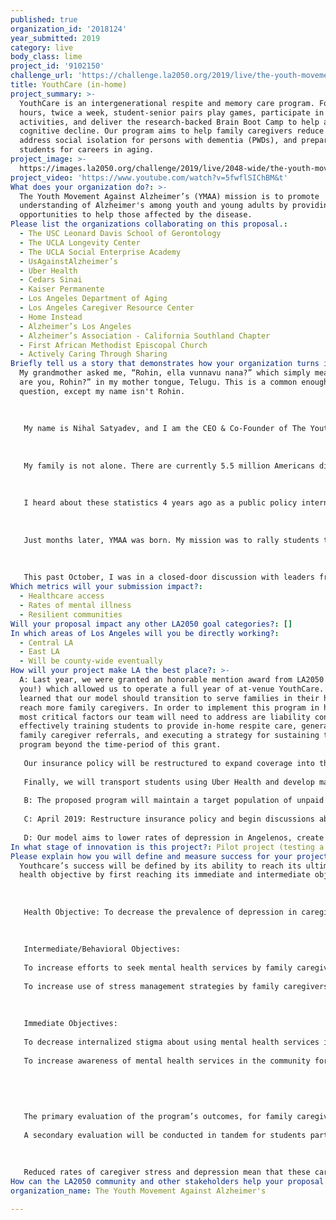 ```yaml
---
published: true
organization_id: '2018124'
year_submitted: 2019
category: live
body_class: lime
project_id: '9102150'
challenge_url: 'https://challenge.la2050.org/2019/live/the-youth-movement-against-alzheimers/'
title: YouthCare (in-home)
project_summary: >-
  YouthCare is an intergenerational respite and memory care program. For three
  hours, twice a week, student-senior pairs play games, participate in artistic
  activities, and deliver the research-backed Brain Boot Camp to help address
  cognitive decline. Our program aims to help family caregivers reduce stress,
  address social isolation for persons with dementia (PWDs), and prepare
  students for careers in aging.
project_image: >-
  https://images.la2050.org/challenge/2019/live/2048-wide/the-youth-movement-against-alzheimers.jpg
project_video: 'https://www.youtube.com/watch?v=5fwflSIChBM&t'
What does your organization do?: >-
  The Youth Movement Against Alzheimer’s (YMAA) mission is to promote
  understanding of Alzheimer's among youth and young adults by providing
  opportunities to help those affected by the disease.
Please list the organizations collaborating on this proposal.:
  - The USC Leonard Davis School of Gerontology
  - The UCLA Longevity Center
  - The UCLA Social Enterprise Academy
  - UsAgainstAlzheimer’s
  - Uber Health
  - Cedars Sinai
  - Kaiser Permanente
  - Los Angeles Department of Aging
  - Los Angeles Caregiver Resource Center
  - Home Instead
  - Alzheimer’s Los Angeles
  - Alzheimer’s Association - California Southland Chapter
  - First African Methodist Episcopal Church
  - Actively Caring Through Sharing
Briefly tell us a story that demonstrates how your organization turns inspiration into impact.: >-
  My grandmother asked me, “Rohin, ella vunnavu nana?” which simply means, “How
  are you, Rohin?” in my mother tongue, Telugu. This is a common enough
  question, except my name isn't Rohin.
   
    
   
   My name is Nihal Satyadev, and I am the CEO & Co-Founder of The Youth Movement Against Alzheimer’s (YMAA). We are an army of young people dedicated to helping caregivers for those with dementia. Ten years ago, my grandmother, once a prominent ophthalmologist, began to lose her memory. The roles of mother and children were reversed — as my family now had to feed her, bathe her, organize her medications, manage her finances, and be her constant companion. 
   
    
   
   My family is not alone. There are currently 5.5 million Americans diagnosed with dementia, and for each of which there is another unpaid family caregiver diagnosed with depression. These numbers will double in the next 12 years. This growth in rates of Alzheimer’s will bankrupt our healthcare system.
   
   
   
   I heard about these statistics 4 years ago as a public policy intern for Alzheimer’s Association. I was shocked to learn that my peers, who were championing issues of gun reform, student hunger, and income inequality, did not realize that this one disease could make healthcare access impossible for millions of Americans. More shockingly, there was no national organization to mobilize students to address this issue.
   
   
   
   Just months later, YMAA was born. My mission was to rally students to source solutions to address the public health crisis of our generation. In a few years, we grew to actively engaging over 500 students, each with their own connection to the disease. Charlene, a high school senior in East LA, serves as the caregiver for her single mom with early-onset Alzheimer’s. With no other organization serving as a community of young people affected by this disease, we are a family away from family for students like Charlene.
   
   
   
   This past October, I was in a closed-door discussion with leaders from the World Bank, Alzheimer’s Drug Discovery Fund, and several other international leaders working on addressing this disease. YMAA was the only organization working on caregiving innovation. Until there is a cure, we are the best hope for families affected by this disease.
Which metrics will your submission impact?:
  - Healthcare access
  - Rates of mental illness
  - Resilient communities
Will your proposal impact any other LA2050 goal categories?: []
In which areas of Los Angeles will you be directly working?:
  - Central LA
  - East LA
  - Will be county-wide eventually
How will your project make LA the best place?: >-
  A: Last year, we were granted an honorable mention award from LA2050 (thank
  you!) which allowed us to operate a full year of at-venue YouthCare. We
  learned that our model should transition to serve families in their homes to
  reach more family caregivers. In order to implement this program in homes, the
  most critical factors our team will need to address are liability concerns,
  effectively training students to provide in-home respite care, generating more
  family caregiver referrals, and executing a strategy for sustaining the
  program beyond the time-period of this grant. 
   
   Our insurance policy will be restructured to expand coverage into the homes of PWDs. We will license both in-person and online training from UCLA Health. The training will be far more robust than the current training as to ensure that students are able to manage care situations that are unique to in-home settings. In order to generate more family caregiver referrals, YMAA will implement a marketing campaign that will involve signage in various locations across service planning areas (SPAs) four and six, radio advertisements, and flyers distributed at faith-based institutions. This marketing campaign will be critical in generating referrals outside of the healthcare system and dementia care network. To ensure, our program’s long-term sustainability we will work with administration at USC to establish course credit through USC Gero 591, which requires students to participate in a real-world practicum and work with older adults.
   
   Finally, we will transport students using Uber Health and develop materials to inform family caregivers of stress management techniques, the importance of self-care, and resources in their area to seek mental health support, such as caregiver support groups.
   
   B: The proposed program will maintain a target population of unpaid family caregivers in SPAs four and six of LA County who are currently caring for a PWD and cannot afford respite care services. This population is in high need of our service and is proximally located to USC, the source of our students volunteers.
   
   C: April 2019: Restructure insurance policy and begin discussions about student training modules. May 2019: Develop materials for marketing campaign. June 2019: Start marketing campaign in SPAs 4 and 6 (continuous until the end of the timeline). July 2019: Finalize training licensing agreements. August 2019: Market the program to students and train them. August 2019 - May 2020: Operate and monitor the program. June 2020: Evaluate the program findings. July 2020: Consider small improvements to program. August 2020: Market the program to students and train them. August 2020 - May 2021: Operate and monitor the program. June 2021: Evaluate and report the final program findings.
   
   D: Our model aims to lower rates of depression in Angelenos, create a robust healthcare workforce, and at scale, can save hundreds of millions of dollars for our city’s healthcare system.
In what stage of innovation is this project?: Pilot project (testing a new idea on a small scale to prove feasibility)
Please explain how you will define and measure success for your project.: >-
  Youthcare’s success will be defined by its ability to reach its ultimate
  health objective by first reaching its immediate and intermediate objectives. 
   
   
   
   Health Objective: To decrease the prevalence of depression in caregivers of PWDs in Los Angeles who use this program by 10 percent within 9 months of program implementation.
   
   
   
   Intermediate/Behavioral Objectives:
   
   To increase efforts to seek mental health services by family caregivers of PWDs in Los Angeles who use this program by 15 percent within 6 months of program implementation.
   
   To increase use of stress management strategies by family caregivers of PWDs in Los Angeles who use this program by 15 percent within 6 months of program implementation.
   
   
   
   Immediate Objectives:
   
   To decrease internalized stigma about using mental health services in family caregivers of PWDs in Los Angeles who use this program by 25 percent within 3 months of program implementation.
   
   To increase awareness of mental health services in the community for family caregivers of PWDs in Los Angeles who use this program by 95 percent within 2 months of program implementation.
   
   
   
   
   
   The primary evaluation of the program’s outcomes, for family caregivers, will be conducted through a quasi-experimental study design. A non-experimental group of family caregivers will be formed by family caregivers that expressed interest in YouthCare, but did not go on to get matched with a student. These individuals will be paid a small recruitment reward for filling out a survey. The experimental group will be required to answer the survey in order to participate in YouthCare. The survey will include a patient health questionnaire mood scale (PHQ-9) to evaluate symptoms of depression. The survey will further contain questions regarding the use of stress management techniques, use of mental health services, socioeconomic status, race, gender, and qualitative questions to gather more information on the lifestyle of the caregiver. This survey will effectively measure immediate, intermediate, behavioral, and health objectives and will be administered before family caregivers start YouthCare, at the end of the first semester (4 months), and at the end of the second semester (9 months). The counterfactual group will be given the survey at the same time points.
   
   A secondary evaluation will be conducted in tandem for students participating in YouthCare, using a single group pretest-posttest design. This secondary evaluation will assess student satisfaction with YouthCare and student interest in working with older adults. This survey will include qualitative questions to assess the efficacy of the training module and will allow students to reflect on highly positive or negative moments during the course of their volunteering. All data will be coded into SPSS and evaluated using nonparametric statistical tests, given the low n-value. 
   
   
   
   Reduced rates of caregiver stress and depression mean that these caregivers should be able to keep their PWDs at home longer, offsetting costs of expensive assisted living facilities and nursing homes. Eventually, our team plans to work with insurance specialists to gather a research team that can effectively project cost savings of our program on Medicaid and MediCal. If our program reaches 17% of Angelenos who have dementia and allows them to stay at home for an additional two months, we will save the local healthcare system over 1 billion dollars.
How can the LA2050 community and other stakeholders help your proposal succeed?: []
organization_name: The Youth Movement Against Alzheimer's

---
```

